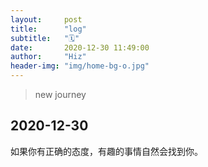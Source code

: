 ```yaml
---
layout:     post
title:      "log"
subtitle:   "🗓"
date:       2020-12-30 11:49:00
author:     "Hiz"
header-img: "img/home-bg-o.jpg"
---
```


> new journey

## 2020-12-30
如果你有正确的态度，有趣的事情自然会找到你。

